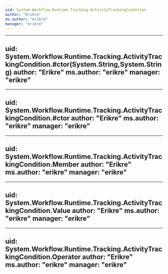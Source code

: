 ```yaml
---
uid: System.Workflow.Runtime.Tracking.ActivityTrackingCondition
author: "Erikre"
ms.author: "erikre"
manager: "erikre"
---
```


---
uid: System.Workflow.Runtime.Tracking.ActivityTrackingCondition.#ctor(System.String,System.String)
author: "Erikre"
ms.author: "erikre"
manager: "erikre"
---

---
uid: System.Workflow.Runtime.Tracking.ActivityTrackingCondition.#ctor
author: "Erikre"
ms.author: "erikre"
manager: "erikre"
---

---
uid: System.Workflow.Runtime.Tracking.ActivityTrackingCondition.Member
author: "Erikre"
ms.author: "erikre"
manager: "erikre"
---

---
uid: System.Workflow.Runtime.Tracking.ActivityTrackingCondition.Value
author: "Erikre"
ms.author: "erikre"
manager: "erikre"
---

---
uid: System.Workflow.Runtime.Tracking.ActivityTrackingCondition.Operator
author: "Erikre"
ms.author: "erikre"
manager: "erikre"
---
